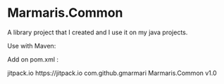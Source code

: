 # Marmaris.Common
A library project that I created and I use it on my java projects.

Use with Maven:

Add on pom.xml :

<repositories>
		<repository>
		    <id>jitpack.io</id>
		    <url>https://jitpack.io</url>
		</repository>
</repositories>

<dependency>
	    <groupId>com.github.gmarmari</groupId>
	    <artifactId>Marmaris.Common</artifactId>
	    <version>v1.0</version>
</dependency>
